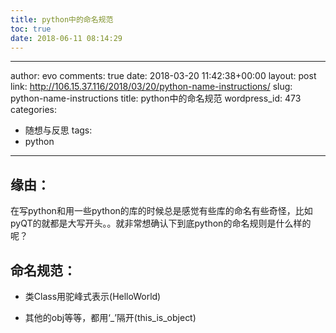 ```yaml
---
title: python中的命名规范
toc: true
date: 2018-06-11 08:14:29
---
```

---
author: evo
comments: true
date: 2018-03-20 11:42:38+00:00
layout: post
link: http://106.15.37.116/2018/03/20/python-name-instructions/
slug: python-name-instructions
title: python中的命名规范
wordpress_id: 473
categories:
- 随想与反思
tags:
- python
---

## 缘由：


在写python和用一些python的库的时候总是感觉有些库的命名有些奇怪，比如pyQT的就都是大写开头。。就非常想确认下到底python的命名规则是什么样的呢？


## 命名规范：




















 	
  * 类Class用驼峰式表示(HelloWorld)

 	
  * 其他的obj等等，都用‘_’隔开(this_is_object)
















